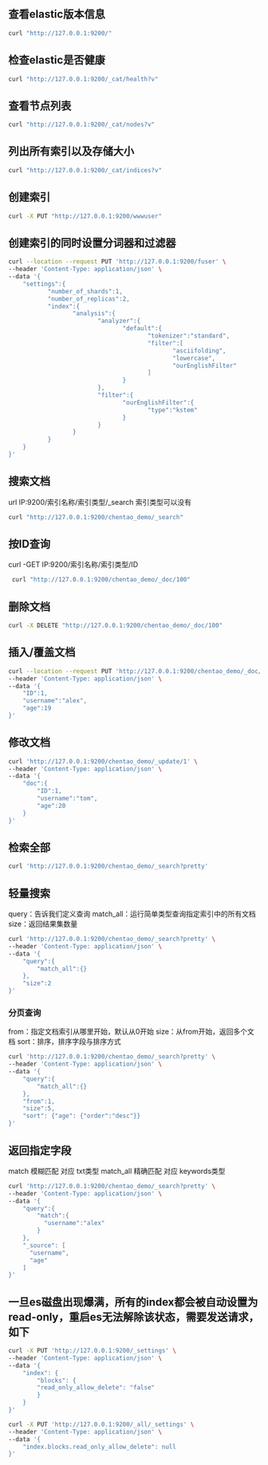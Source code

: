 
## 查看elastic版本信息
```bash
curl "http://127.0.0.1:9200/"
```

## 检查elastic是否健康
```bash
curl "http://127.0.0.1:9200/_cat/health?v"
```

## 查看节点列表
```bash
curl "http://127.0.0.1:9200/_cat/nodes?v"
```

## 列出所有索引以及存储大小
```bash
curl "http://127.0.0.1:9200/_cat/indices?v"
```

## 创建索引
```bash
curl -X PUT "http://127.0.0.1:9200/wwwuser"
```

## 创建索引的同时设置分词器和过滤器
```bash
curl --location --request PUT 'http://127.0.0.1:9200/fuser' \
--header 'Content-Type: application/json' \
--data '{
    "settings":{
           "number_of_shards":1,     
           "number_of_replicas":2, 
           "index":{
                  "analysis":{
                         "analyzer":{
                                "default":{
                                       "tokenizer":"standard",   
                                       "filter":[ 
                                              "asciifolding",
                                              "lowercase",
                                              "ourEnglishFilter"
                                       ]
                                }
                         },
                         "filter":{
                                "ourEnglishFilter":{
                                       "type":"kstem"
                                }
                         }
                  }
           }
    }
}'
```


## 搜索文档
url IP:9200/索引名称/索引类型/_search
索引类型可以没有
```bash
curl "http://127.0.0.1:9200/chentao_demo/_search"
```

## 按ID查询
curl -GET IP:9200/索引名称/索引类型/ID
```bash
 curl "http://127.0.0.1:9200/chentao_demo/_doc/100"
```

## 删除文档
```bash
curl -X DELETE "http://127.0.0.1:9200/chentao_demo/_doc/100"
```

## 插入/覆盖文档
```bash
curl --location --request PUT 'http://127.0.0.1:9200/chentao_demo/_doc/1' \
--header 'Content-Type: application/json' \
--data '{
    "ID":1,
    "username":"alex",
    "age":19
}'
```

## 修改文档
```bash
curl 'http://127.0.0.1:9200/chentao_demo/_update/1' \
--header 'Content-Type: application/json' \
--data '{
    "doc":{
        "ID":1,
        "username":"tom",
        "age":20
    }
}'
```

## 检索全部
```bash
curl 'http://127.0.0.1:9200/chentao_demo/_search?pretty'
```

## 轻量搜索
query：告诉我们定义查询
match_all：运行简单类型查询指定索引中的所有文档
size：返回结果集数量
```bash
curl 'http://127.0.0.1:9200/chentao_demo/_search?pretty' \
--header 'Content-Type: application/json' \
--data '{
    "query":{
        "match_all":{}
    },
    "size":2
}'
```

### 分页查询 
from：指定文档索引从哪里开始，默认从0开始
size：从from开始，返回多个文档
sort：排序，排序字段与排序方式
```bash
curl 'http://127.0.0.1:9200/chentao_demo/_search?pretty' \
--header 'Content-Type: application/json' \
--data '{
    "query":{
        "match_all":{}
    },
    "from":1,
    "size":5,
    "sort": {"age": {"order":"desc"}}
}'
```

## 返回指定字段
match     模糊匹配 对应 txt类型
match_all 精确匹配 对应 keywords类型
```bash
curl 'http://127.0.0.1:9200/chentao_demo/_search?pretty' \
--header 'Content-Type: application/json' \
--data '{
    "query":{
        "match":{
          "username":"alex"
        }
    },
    "_source": [
      "username",
      "age"
    ]
}'
```


## 一旦es磁盘出现爆满，所有的index都会被自动设置为read-only，重启es无法解除该状态，需要发送请求，如下
```bash
curl -X PUT 'http://127.0.0.1:9200/_settings' \
--header 'Content-Type: application/json' \
--data '{
    "index": {
        "blocks": {
        "read_only_allow_delete": "false"
        }
    }
}'
```

```bash
curl -X PUT 'http://127.0.0.1:9200/_all/_settings' \
--header 'Content-Type: application/json' \
--data '{
    "index.blocks.read_only_allow_delete": null
}'
```
